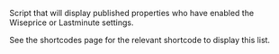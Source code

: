 Script that will display published properties who have enabled the Wiseprice or Lastminute settings.

See the shortcodes page for the relevant shortcode to display this list.
